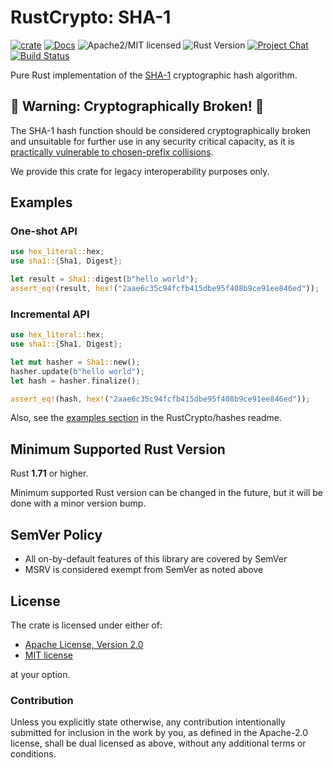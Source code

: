 # RustCrypto: SHA-1

[![crate][crate-image]][crate-link]
[![Docs][docs-image]][docs-link]
![Apache2/MIT licensed][license-image]
![Rust Version][rustc-image]
[![Project Chat][chat-image]][chat-link]
[![Build Status][build-image]][build-link]

Pure Rust implementation of the [SHA-1] cryptographic hash algorithm.

## 🚨 Warning: Cryptographically Broken! 🚨

The SHA-1 hash function should be considered cryptographically broken and
unsuitable for further use in any security critical capacity, as it is
[practically vulnerable to chosen-prefix collisions][1].

We provide this crate for legacy interoperability purposes only.

## Examples

### One-shot API

```rust
use hex_literal::hex;
use sha1::{Sha1, Digest};

let result = Sha1::digest(b"hello world");
assert_eq!(result, hex!("2aae6c35c94fcfb415dbe95f408b9ce91ee846ed"));
```

### Incremental API

```rust
use hex_literal::hex;
use sha1::{Sha1, Digest};

let mut hasher = Sha1::new();
hasher.update(b"hello world");
let hash = hasher.finalize();

assert_eq!(hash, hex!("2aae6c35c94fcfb415dbe95f408b9ce91ee846ed"));
```

Also, see the [examples section] in the RustCrypto/hashes readme.

## Minimum Supported Rust Version

Rust **1.71** or higher.

Minimum supported Rust version can be changed in the future, but it will be
done with a minor version bump.

## SemVer Policy

- All on-by-default features of this library are covered by SemVer
- MSRV is considered exempt from SemVer as noted above

## License

The crate is licensed under either of:

* [Apache License, Version 2.0](http://www.apache.org/licenses/LICENSE-2.0)
* [MIT license](http://opensource.org/licenses/MIT)

at your option.

### Contribution

Unless you explicitly state otherwise, any contribution intentionally submitted
for inclusion in the work by you, as defined in the Apache-2.0 license, shall be
dual licensed as above, without any additional terms or conditions.

[//]: # (badges)

[crate-image]: https://img.shields.io/crates/v/sha1.svg
[crate-link]: https://crates.io/crates/sha1
[docs-image]: https://docs.rs/sha1/badge.svg
[docs-link]: https://docs.rs/sha1/
[license-image]: https://img.shields.io/badge/license-Apache2.0/MIT-blue.svg
[rustc-image]: https://img.shields.io/badge/rustc-1.71+-blue.svg
[chat-image]: https://img.shields.io/badge/zulip-join_chat-blue.svg
[chat-link]: https://rustcrypto.zulipchat.com/#narrow/stream/260041-hashes
[build-image]: https://github.com/RustCrypto/hashes/workflows/sha1/badge.svg?branch=master
[build-link]: https://github.com/RustCrypto/hashes/actions?query=workflow%3Asha1

[//]: # (general links)

[SHA-1]: https://en.wikipedia.org/wiki/SHA-1
[1]: https://sha-mbles.github.io/
[examples section]: https://github.com/RustCrypto/hashes#Examples
